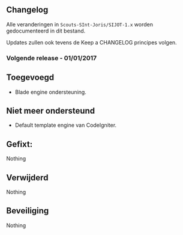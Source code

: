 ## Changelog 

Alle veranderingen in `Scouts-SInt-Joris/SIJOT-1.x` worden gedocumenteerd in dit bestand.

Updates zullen ook tevens de Keep a CHANGELOG principes volgen.

### Volgende release - 01/01/2017

## Toegevoegd
 
- Blade engine ondersteuning. 

## Niet meer ondersteund

- Default template engine van CodeIgniter. 

## Gefixt: 

Nothing

## Verwijderd

Nothing

## Beveiliging 

Nothing